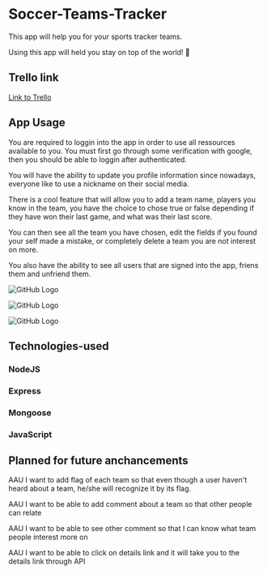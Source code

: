 # Soccer-Teams-Tracker

This app will help you for your sports tracker teams.

Using this app will held you stay on top of the world! 🚀


## Trello link
[Link to Trello](https://trello.com/b/9gxo99jo/unit2-project)


## App Usage

You are required to loggin into the app in order to use all ressources available to you. You must first go through some verification with google, then you should be able to loggin after authenticated.

You will have the ability to update you profile information since nowadays, everyone like to use a nickname on their social media.

There is a cool feature that will allow you to add a team name, players you know in the team, you have the choice to chose true or false depending if they have won their last game, and what was their last score.

You can then see all the team you have chosen, edit the fields if you found your self made a mistake, or completely delete a team you are not interest on more.

You also have the ability to see all users that are signed into the app, friens them and unfriend them.


![GitHub Logo](https://i.imgur.com/RrL7qhn.png)

![GitHub Logo](https://i.imgur.com/ha5GbFT.png)

![GitHub Logo](https://i.imgur.com/tO3bVUt.png)


## Technologies-used

### NodeJS

### Express

### Mongoose

### JavaScript



## Planned for future anchancements

AAU I want to add flag of each team so that even though a user haven't heard about a team, he/she will recognize it by its flag.

AAU I want to be able to add comment about a team so that other people can relate

AAU I want to be able to see other comment so that I can know what team people interest more on

AAU I want to be able to click on details link and it will take you to the details link through API